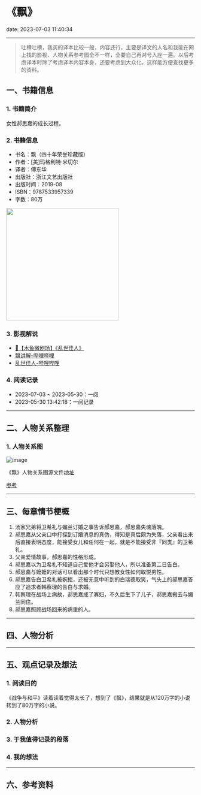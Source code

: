 # 《飘》
date: 2023-07-03 11:40:34

---

> 吐槽吐槽，我买的译本比较一般，内容还行，主要是译文的人名和我能在网上找的影视、人物关系参考图全不一样，全要自己再对号入座一遍。以后考虑译本时除了考虑译本内容本身，还要考虑到大众化，这样能方便查找更多的资料。

## 一、书籍信息

### 1. 书籍简介

女性郝思嘉的成长过程。

### 2. 书籍信息

- 书名：飘（四十年荣誉珍藏版）
- 作者：[美]玛格利特·米切尔
- 译者：傅东华
- 出版社：浙江文艺出版社
- 出版时间：2019-08
- ISBN：9787533957339
- 字数：80万

<img height="300" src="https://s1.ax1x.com/2023/07/04/pCsaFHJ.jpg"/>

### 3. 影视解说
- [🧡【木鱼微剧场】《乱世佳人》](https://www.bilibili.com/video/BV1ix411C7KZ)
- [飘讲解-哔哩哔哩](https://www.bilibili.com/video/BV1a5411M7EX)
- [乱世佳人-哔哩哔哩](https://www.bilibili.com/bangumi/play/ep310804)


### 4. 阅读记录

- 2023-07-03 ~ 2023-05-30：一阅
- 2023-05-30 13:42:18：一阅记录

---

## 二、人物关系整理

### 1. 人物关系图

![image](https://s1.ax1x.com/2023/04/13/ppvRHoj.png)

《飘》人物关系图源文件[地址](https://boardmix.cn/app/share/CAE.COSm0AwgASoQAlvEOGIivDAz9qBlEGJrpDAGQAE/7ejlcw)

[参考](https://mm.edrawsoft.cn/template/265526)

---

## 三、每章情节梗概

1. 汤家兄弟将卫希礼与媚兰订婚之事告诉郝思嘉，郝思嘉失魂落魄。
2. 郝思嘉从父亲口中打探到订婚消息的真伪，得知是真后颇为失落，父亲看出来后直接表明态度，能接受女儿和任何在一起，就是不能接受非『同类』的卫希礼。
3. 父亲爱情故事，郝思嘉的性格形成。
4. 郝思嘉以为卫希礼不知道自己爱他才会另娶他人，所以准备第二日告白。
5. 郝思嘉与嬷嬷的对话可以看出那个时代只想教女性如何取悦男性。
6. 郝思嘉告白卫希礼被婉拒，还被无意中听到的白瑞德取笑，气头上的郝思嘉答应了追求者韩察理的告白与求婚。
7. 韩察理在战场上病故，郝思嘉成了寡妇，不久后生下了儿子，郝思嘉搬去与媚兰同住。
8. 郝思嘉照顾战场回来的病重的人。

---

## 四、人物分析

---

## 五、观点记录及想法

### 1. 阅读目的

《战争与和平》读着读着觉得太长了，想到了《飘》，结果就是从120万字的小说转到了80万字的小说。

### 2. 人物分析

### 3. 于我值得记录的段落

### 4. 我的想法 



---

## 六、参考资料

